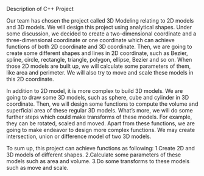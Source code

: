 Description of C++ Project

Our team has chosen the project called 3D Modeling relating to 2D models and 3D models. 
We will design this project using analytical shapes. Under some discussion, we decided 
to create a two-dimensional coordinate and a three-dimensional coordinate or one coordinate
which can achieve functions of both 2D coordinate and 3D coordinate. Then, we are going 
to create some different shapes and lines in 2D coordinate, such as Bezier, spline, circle, 
rectangle, triangle, polygon, ellipse, Bezier and so on. When those 2D models are built up, 
we will calculate some parameters of them, like area and perimeter. We will also try to move 
and scale these models in this 2D coordinate.

In addition to 2D model, it is more complex to build 3D models. We are going to draw some 3D 
models, such as sphere, cube and cylinder in 3D coordinate. Then, we will design some functions
to compute the volume and superficial area of these regular 3D models. What’s more, we will do 
some further steps which could make transforms of these models. For example, they can be rotated,
scaled and moved. Apart from these functions, we are going to make endeavor to design more
complex functions. We may create intersection, union or difference model of two 3D models.

To sum up, this project can achieve functions as following:
1.Create 2D and 3D models of different shapes.
2.Calculate some parameters of these models such as area and volume.
3.Do some transforms to these models such as move and scale.



